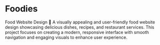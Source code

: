 # Foodies
Food Website Design 🍴 A visually appealing and user-friendly food website design showcasing delicious dishes, recipes, and restaurant services. This project focuses on creating a modern, responsive interface with smooth navigation and engaging visuals to enhance user experience.   
